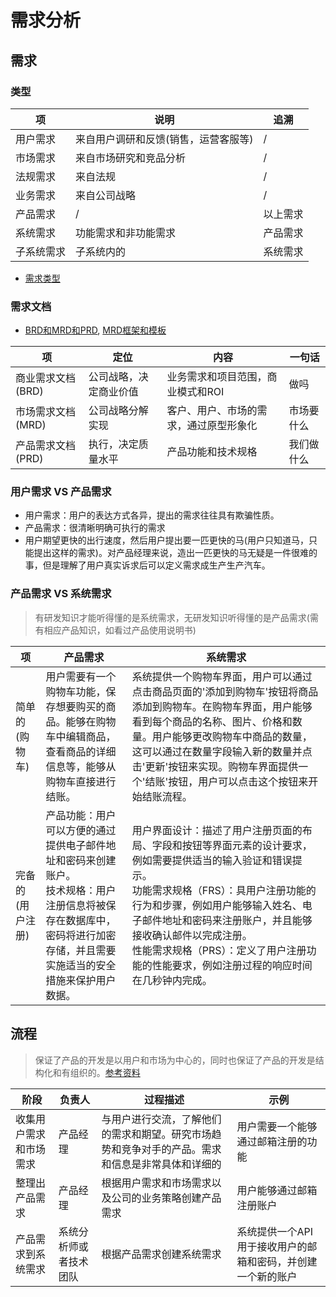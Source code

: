 # 需求分析
## 需求
### 类型
| 项 | 说明 | 追溯 |
| - | - | - |
| 用户需求 | 来自用户调研和反馈(销售，运营客服等) | / |
| 市场需求 | 来自市场研究和竞品分析 | / |
| 法规需求 | 来自法规 | / |
| 业务需求 | 来自公司战略 | / |
| 产品需求 | / | 以上需求 |
| 系统需求 | 功能需求和非功能需求 | 产品需求 |
| 子系统需求 | 子系统内的 | 系统需求 |

* [需求类型](https://zhidao.baidu.com/question/682315294944797132.html)

### 需求文档
* [BRD和MRD和PRD](https://www.zhihu.com/question/19655491), [MRD框架和模板](https://zhuanlan.zhihu.com/p/57413137)

| 项 | 定位 | 内容 | 一句话 |
| - | - | - | - |
| 商业需求文档(BRD) | 公司战略，决定商业价值 | 业务需求和项目范围，商业模式和ROI | 做吗 |
| 市场需求文档(MRD) | 公司战略分解实现 | 客户、用户、市场的需求，通过原型形象化 | 市场要什么 |
| 产品需求文档(PRD) | 执行，决定质量水平 | 产品功能和技术规格 | 我们做什么 |

### 用户需求 VS 产品需求
* 用户需求：用户的表达方式各异，提出的需求往往具有欺骗性质。
* 产品需求：很清晰明确可执行的需求
* 用户期望更快的出行速度，然后用户提出要一匹更快的马(用户只知道马，只能提出这样的需求)。对产品经理来说，造出一匹更快的马无疑是一件很难的事，但是理解了用户真实诉求后可以定义需求成生产生产汽车。

### 产品需求 VS 系统需求
> 有研发知识才能听得懂的是系统需求，无研发知识听得懂的是产品需求(需有相应产品知识，如看过产品使用说明书)

| 项 | 产品需求 | 系统需求 |
| - | - | - |
| 简单的(购物车) | 用户需要有一个购物车功能，保存想要购买的商品。能够在购物车中编辑商品，查看商品的详细信息等，能够从购物车直接进行结账。 | 系统提供一个购物车界面，用户可以通过点击商品页面的'添加到购物车'按钮将商品添加到购物车。在购物车界面，用户能够看到每个商品的名称、图片、价格和数量。用户能够更改购物车中商品的数量，这可以通过在数量字段输入新的数量并点击'更新'按钮来实现。购物车界面提供一个'结账'按钮，用户可以点击这个按钮来开始结账流程。 |
| 完备的(用户注册) | 产品功能：用户可以方便的通过提供电子邮件地址和密码来创建账户。<br> 技术规格：用户注册信息将被保存在数据库中，密码将进行加密存储，并且需要实施适当的安全措施来保护用户数据。 | 用户界面设计：描述了用户注册页面的布局、字段和按钮等界面元素的设计要求，例如需要提供适当的输入验证和错误提示。<br> 功能需求规格（FRS）：具用户注册功能的行为和步骤，例如用户能够输入姓名、电子邮件地址和密码来注册账户，并且能够接收确认邮件以完成注册。<br> 性能需求规格（PRS）：定义了用户注册功能的性能要求，例如注册过程的响应时间在几秒钟内完成。 |

## 流程
> 保证了产品的开发是以用户和市场为中心的，同时也保证了产品的开发是结构化和有组织的。[参考资料](https://blog.csdn.net/qq_26129413/article/details/114037621)

| 阶段 | 负责人 | 过程描述 | 示例 |
| --- | --- | --- | --- |
| 收集用户需求和市场需求 | 产品经理 | 与用户进行交流，了解他们的需求和期望。研究市场趋势和竞争对手的产品。需求和信息是非常具体和详细的 | 用户需要一个能够通过邮箱注册的功能 |
| 整理出产品需求 | 产品经理 | 根据用户需求和市场需求以及公司的业务策略创建产品需求 | 用户能够通过邮箱注册账户 |
| 产品需求到系统需求 | 系统分析师或者技术团队 | 根据产品需求创建系统需求 | 系统提供一个API用于接收用户的邮箱和密码，并创建一个新的账户 |